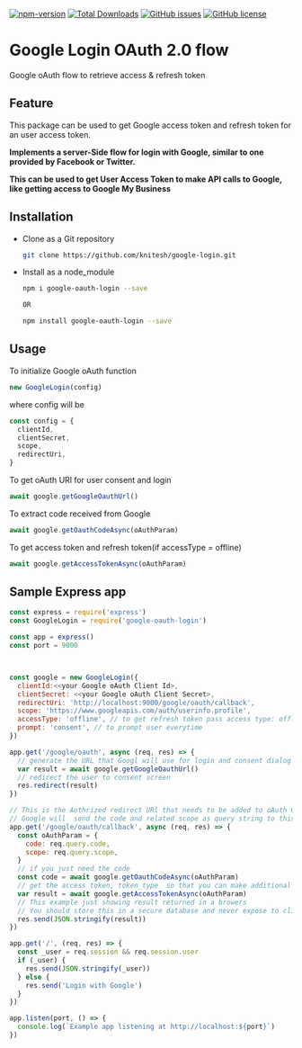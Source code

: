 [![npm-version](https://img.shields.io/npm/v/google-oauth-login?color=green&style=flat-square)](https://img.shields.io/npm/v/google-oauth-login?color=green&style=flat-square)
[![Total Downloads](https://img.shields.io/npm/dw/google-oauth-login?style=flat-square)](https://www.npmjs.com/package/google-oauth-login)
[![GitHub issues](https://img.shields.io/github/issues/knitesh/google-oauth-login?style=flat-square)](https://github.com/knitesh/google-oauth-login/issues)
[![GitHub license](https://img.shields.io/github/license/knitesh/google-oauth-login)](https://github.com/knitesh/google-oauth-login/blob/master/LICENSE)

# Google Login OAuth 2.0 flow

Google oAuth flow to retrieve access &amp; refresh token

## Feature

This package can be used to get Google access token and refresh token for an user access token.

**Implements a server-Side flow for login with Google, similar to one provided by Facebook or Twitter.**

**This can be used to get User Access Token to make API calls to Google, like getting access to Google My Business**

## Installation

- Clone as a Git repository

  ```sh
  git clone https://github.com/knitesh/google-login.git
  ```

- Install as a node_module

  ```sh
  npm i google-oauth-login --save

  OR

  npm install google-oauth-login --save
  ```

## Usage

To initialize Google oAuth function

```js
new GoogleLogin(config)
```

where config will be

```js
const config = {
  clientId,
  clientSecret,
  scope,
  redirectUri,
}
```

To get oAuth URl for user consent and login

```js
await google.getGoogleOauthUrl()
```

To extract code received from Google

```js
await google.getOauthCodeAsync(oAuthParam)
```

To get access token and refresh token(if accessType = offline)

```js
await google.getAccessTokenAsync(oAuthParam)
```

## Sample Express app

```js
const express = require('express')
const GoogleLogin = require('google-oauth-login')

const app = express()
const port = 9000



const google = new GoogleLogin({
  clientId:<<your Google oAuth Client Id>,
  clientSecret: <<your Google oAuth Client Secret>,
  redirectUri: 'http://localhost:9000/google/oauth/callback',
  scope: 'https://www.googleapis.com/auth/userinfo.profile',
  accessType: 'offline', // to get refresh token pass access type: offline
  prompt: 'consent', // to prompt user everytime
})

app.get('/google/oauth', async (req, res) => {
  // generate the URL that Googl will use for login and consent dialog
  var result = await google.getGoogleOauthUrl()
  // redirect the user to consent screen
  res.redirect(result)
})

// This is the Authrized redirect URl that needs to be added to oAuth Client Id generation screen
// Google will  send the code and related scope as query string to this Url
app.get('/google/oauth/callback', async (req, res) => {
  const oAuthParam = {
    code: req.query.code,
    scope: req.query.scope,
  }
  // if you just need the code
  const code = await google.getOauthCodeAsync(oAuthParam)
  // get the access token, token_type  so that you can make additional call to google
  var result = await google.getAccessTokenAsync(oAuthParam)
  // This example just showing result returned in a browers
  // You should store this in a secure database and never expose to client app
  res.send(JSON.stringify(result))
})

app.get('/', (req, res) => {
  const _user = req.session && req.session.user
  if (_user) {
    res.send(JSON.stringify(_user))
  } else {
    res.send('Login with Google')
  }
})

app.listen(port, () => {
  console.log(`Example app listening at http://localhost:${port}`)
})
```
